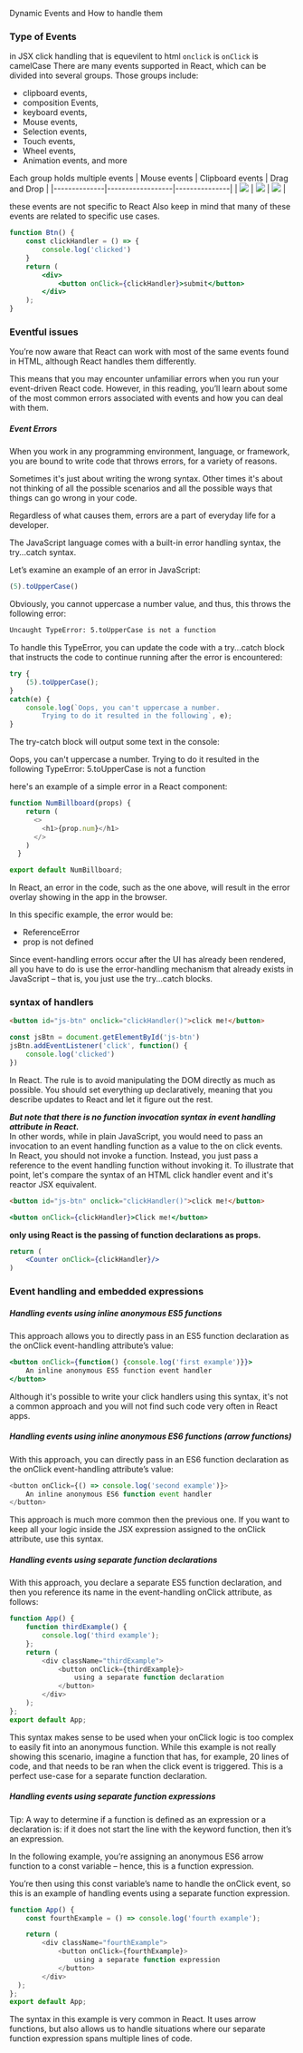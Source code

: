  Dynamic Events and How to handle them

### Type of Events
in JSX click handling that is equevilent to html `onclick` is `onClick` is camelCase 
There are many events supported in React, which can be divided into several groups. Those groups include: 
- clipboard events,
- composition Events, 
- keyboard events, 
- Mouse events, 
- Selection events, 
- Touch events, 
- Wheel events, 
- Animation events, 
and more

Each group holds multiple events
| Mouse events | Clipboard events | Drag and Drop |
|--------------|------------------|---------------|
| ![](../Pics/mouseEvents.png) | ![](../Pics/clipboardEvents.png) | ![](../Pics/dragAndDrop.png) |

these events are not specific to React Also keep in mind that many of these events are related to specific use cases. 

```jsx
function Btn() {
    const clickHandler = () => {
        console.log('clicked')
    }
    return (
        <div>
            <button onClick={clickHandler}>submit</button>
        </div>
    );
}
```

### Eventful issues

You’re now aware that React can work with most of the same events found in HTML, although React handles them differently.

This means that you may encounter unfamiliar errors when you run your event-driven React code. However, in this reading, you’ll learn about some of the most common errors associated with events and how you can deal with them.
##### Event Errors

When you work in any programming environment, language, or framework, you are bound to write code that throws errors, for a variety of reasons.

Sometimes it's just about writing the wrong syntax. Other times it's about not thinking of all the possible scenarios and all the possible ways that things can go wrong in your code.

Regardless of what causes them, errors are a part of everyday life for a developer.

The JavaScript language comes with a built-in error handling syntax, the try...catch syntax.

Let’s examine an example of an error in JavaScript:
```js
(5).toUpperCase()
```
Obviously, you cannot uppercase a number value, and thus, this throws the following error:
```bash
Uncaught TypeError: 5.toUpperCase is not a function
```
To handle this TypeError, you can update the code with a try...catch block that instructs the code to continue running after the error is encountered:
```js
try {
    (5).toUpperCase();
} 
catch(e) {
    console.log(`Oops, you can't uppercase a number. 
        Trying to do it resulted in the following`, e);
}
```
The try-catch block will output some text in the console:

Oops, you can't uppercase a number. Trying to do it resulted in the following TypeError: 5.toUpperCase is not a function

here's an example of a simple error in a React component:
```jsx
function NumBillboard(props) {
    return (
      <>
        <h1>{prop.num}</h1>
      </>
    )
  }

export default NumBillboard;
```
In React, an error in the code, such as the one above, will result in the error overlay showing in the app in the browser.

In this specific example, the error would be:
- ReferenceError
- prop is not defined

Since event-handling errors occur after the UI has already been rendered, all you have to do is use the error-handling mechanism that already exists in JavaScript – that is, you just use the try...catch blocks.

### syntax of handlers

```html
<button id="js-btn" onclick="clickHandler()">click me!</button>
```
```js
const jsBtn = document.getElementById('js-btn')
jsBtn.addEventListener('click', function() {
    console.log('clicked')
})
```


In React. The rule is to avoid manipulating the DOM directly as much as possible. You should set everything up declaratively, meaning that you describe updates to React and let it figure out the rest. 

_**But note that there is no function invocation syntax in event handling attribute in React.**_   
In other words, while in plain JavaScript, you would need to pass an invocation to an event handling function as a value to the on click events.  
In React, you should not invoke a function. Instead, you just pass a reference to the event handling function without invoking it. To illustrate that point, let's compare the syntax of an HTML click handler event and it's reactor JSX equivalent. 

```html
<button id="js-btn" onclick="clickHandler()">click me!</button>
```
```jsx
<button onClick={clickHandler}>Click me!</button>
```
**only using React is the passing of function declarations as props.** 
```jsx
return (
    <Counter onClick={clickHandler}/>
)
```

### Event handling and embedded expressions

##### Handling events using inline anonymous ES5 functions

This approach allows you to directly pass in an ES5 function declaration as the onClick event-handling attribute’s value:
```jsx
<button onClick={function() {console.log('first example')}}>
    An inline anonymous ES5 function event handler
</button>
```

Although it's possible to write your click handlers using this syntax, it's not a common approach and you will not find such code very often in React apps.

##### Handling events using inline anonymous ES6 functions (arrow functions)

With this approach, you can directly pass in an ES6 function declaration as the onClick event-handling attribute’s value:
```js
<button onClick={() => console.log('second example')}>
    An inline anonymous ES6 function event handler
</button>
```

This approach is much more common then the previous one. If you want to keep all your logic inside the JSX expression assigned to the onClick attribute, use this syntax.

##### Handling events using separate function declarations

With this approach, you declare a separate ES5 function declaration, and then you reference its name in the event-handling onClick attribute, as follows:
```js
function App() {
    function thirdExample() {
        console.log('third example');
    };
    return (
        <div className="thirdExample">
            <button onClick={thirdExample}>
                using a separate function declaration
            </button>
        </div>
    );
};
export default App;
```

This syntax makes sense to be used when your onClick logic is too complex to easily fit into an anonymous function. While this example is not really showing this scenario, imagine a function that has, for example, 20 lines of code, and that needs to be ran when the click event is triggered. This is a perfect use-case for a separate function declaration.

##### Handling events using separate function expressions

Tip: A way to determine if a function is defined as an expression or a declaration is: if it does not start the line with the keyword function, then it’s an expression.

In the following example, you’re assigning an anonymous ES6 arrow function to a const variable – hence, this is a function expression.

You’re then using this const variable’s name to handle the onClick event, so this is an example of handling events using a separate function expression.
```js
function App() {
    const fourthExample = () => console.log('fourth example');

    return (
        <div className="fourthExample">
            <button onClick={fourthExample}>
                using a separate function expression
            </button>
        </div>
  );
};
export default App;
```

The syntax in this example is very common in React. It uses arrow functions, but also allows us to handle situations where our separate function expression spans multiple lines of code.

